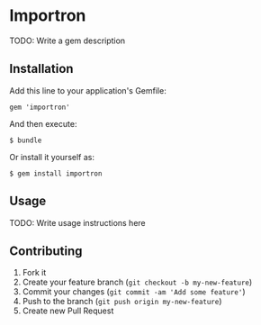 # Importron

TODO: Write a gem description

## Installation

Add this line to your application's Gemfile:

    gem 'importron'

And then execute:

    $ bundle

Or install it yourself as:

    $ gem install importron

## Usage

TODO: Write usage instructions here

## Contributing

1. Fork it
2. Create your feature branch (`git checkout -b my-new-feature`)
3. Commit your changes (`git commit -am 'Add some feature'`)
4. Push to the branch (`git push origin my-new-feature`)
5. Create new Pull Request
